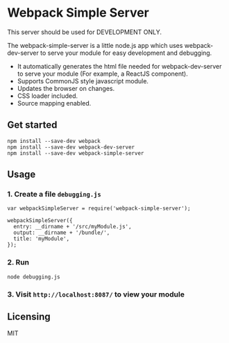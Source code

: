 # Webpack Simple Server

This server should be used for DEVELOPMENT ONLY.

The webpack-simple-server is a little node.js app which uses webpack-dev-server to serve your module for easy development and debugging.

- It automatically generates the html file needed for webpack-dev-server to serve your module (For example, a ReactJS component).
- Supports CommonJS style javascript module.
- Updates the browser on changes.
- CSS loader included.
- Source mapping enabled.

## Get started
```
npm install --save-dev webpack
npm install --save-dev webpack-dev-server
npm install --save-dev webpack-simple-server
```

## Usage
### 1. Create a file `debugging.js`
```
var webpackSimpleServer = require('webpack-simple-server');

webpackSimpleServer({
  entry: __dirname + '/src/myModule.js',
  output: __dirname + '/bundle/',
  title: 'myModule',
});

```

### 2. Run
```
node debugging.js
```

### 3. Visit `http://localhost:8087/` to view your module

## Licensing
MIT
